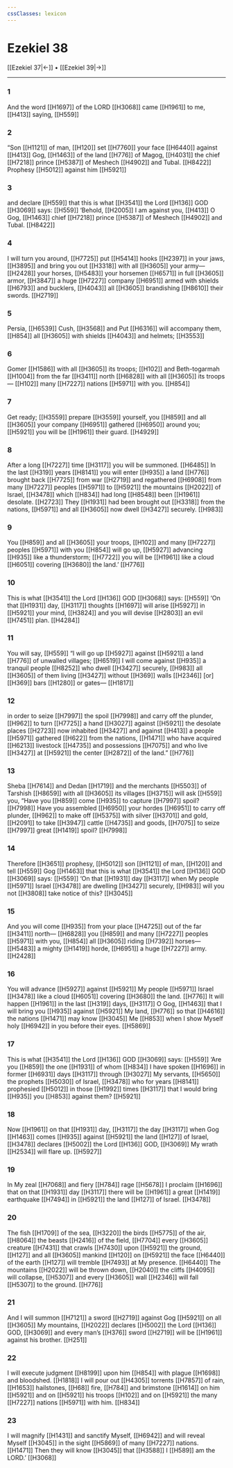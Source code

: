 ```yaml
---
cssClasses: lexicon
---
```


# Ezekiel 38

[[Ezekiel 37|←]] • [[Ezekiel 39|→]]

---

### 1
And the word [[H1697]] of the LORD [[H3068]] came [[H1961]] to me, [[H413]] saying, [[H559]]

### 2
“Son [[H1121]] of man, [[H120]] set [[H7760]] your face [[H6440]] against [[H413]] Gog, [[H1463]] of the land [[H776]] of Magog, [[H4031]] the chief [[H7218]] prince [[H5387]] of Meshech [[H4902]] and Tubal. [[H8422]] Prophesy [[H5012]] against him [[H5921]]

### 3
and declare [[H559]] that this is what [[H3541]] the Lord [[H136]] GOD [[H3069]] says: [[H559]] ‘Behold, [[H2005]] I am against you, [[H413]] O Gog, [[H1463]] chief [[H7218]] prince [[H5387]] of Meshech [[H4902]] and Tubal. [[H8422]]

### 4
I will turn you around, [[H7725]] put [[H5414]] hooks [[H2397]] in your jaws, [[H3895]] and bring you out [[H3318]] with all [[H3605]] your army— [[H2428]] your horses, [[H5483]] your horsemen [[H6571]] in full [[H3605]] armor, [[H3847]] a huge [[H7227]] company [[H6951]] armed with shields [[H6793]] and bucklers, [[H4043]] all [[H3605]] brandishing [[H8610]] their swords. [[H2719]]

### 5
Persia, [[H6539]] Cush, [[H3568]] and Put [[H6316]] will accompany them, [[H854]] all [[H3605]] with shields [[H4043]] and helmets; [[H3553]]

### 6
Gomer [[H1586]] with all [[H3605]] its troops; [[H102]] and Beth-togarmah [[H1004]] from the far [[H3411]] north [[H6828]] with all [[H3605]] its troops— [[H102]] many [[H7227]] nations [[H5971]] with you. [[H854]]

### 7
Get ready; [[H3559]] prepare [[H3559]] yourself,  you [[H859]] and all [[H3605]] your company [[H6951]] gathered [[H6950]] around you; [[H5921]] you will be [[H1961]] their guard. [[H4929]]

### 8
After a long [[H7227]] time [[H3117]] you will be summoned. [[H6485]] In the last [[H319]] years [[H8141]] you will enter [[H935]] a land [[H776]] brought back [[H7725]] from war [[H2719]] and regathered [[H6908]] from many [[H7227]] peoples [[H5971]] to [[H5921]] the mountains [[H2022]] of Israel, [[H3478]] which [[H834]] had long [[H8548]] been [[H1961]] desolate. [[H2723]] They [[H1931]] had been brought out [[H3318]] from the nations, [[H5971]] and all [[H3605]] now dwell [[H3427]] securely. [[H983]]

### 9
You [[H859]] and all [[H3605]] your troops, [[H102]] and many [[H7227]] peoples [[H5971]] with you [[H854]] will go up, [[H5927]] advancing [[H935]] like a thunderstorm; [[H7722]] you will be [[H1961]] like a cloud [[H6051]] covering [[H3680]] the land.’ [[H776]]

### 10
This is what [[H3541]] the Lord [[H136]] GOD [[H3068]] says: [[H559]] ‘On that [[H1931]] day, [[H3117]] thoughts [[H1697]] will arise [[H5927]] in [[H5921]] your mind, [[H3824]] and you will devise [[H2803]] an evil [[H7451]] plan. [[H4284]]

### 11
You will say, [[H559]] “I will go up [[H5927]] against [[H5921]] a land [[H776]] of unwalled villages; [[H6519]] I will come against [[H935]] a tranquil people [[H8252]] who dwell [[H3427]] securely, [[H983]] all [[H3605]] of them living [[H3427]] without [[H369]] walls [[H2346]] [or] [[H369]] bars [[H1280]] or gates— [[H1817]]

### 12
in order to seize [[H7997]] the spoil [[H7998]] and carry off the plunder, [[H962]] to turn [[H7725]] a hand [[H3027]] against [[H5921]] the desolate places [[H2723]] now inhabited [[H3427]] and against [[H413]] a people [[H5971]] gathered [[H622]] from the nations, [[H1471]] who have acquired [[H6213]] livestock [[H4735]] and possessions [[H7075]] and who live [[H3427]] at [[H5921]] the center [[H2872]] of the land.” [[H776]]

### 13
Sheba [[H7614]] and Dedan [[H1719]] and the merchants [[H5503]] of Tarshish [[H8659]] with all [[H3605]] its villages [[H3715]] will ask [[H559]] you,  “Have you [[H859]] come [[H935]] to capture [[H7997]] spoil? [[H7998]] Have you assembled [[H6950]] your hordes [[H6951]] to carry off plunder, [[H962]] to make off [[H5375]] with silver [[H3701]] and gold, [[H2091]] to take [[H3947]] cattle [[H4735]] and goods, [[H7075]] to seize [[H7997]] great [[H1419]] spoil? [[H7998]]

### 14
Therefore [[H3651]] prophesy, [[H5012]] son [[H1121]] of man, [[H120]] and tell [[H559]] Gog [[H1463]] that this is what [[H3541]] the Lord [[H136]] GOD [[H3069]] says: [[H559]] ‘On that [[H1931]] day [[H3117]] when My people [[H5971]] Israel [[H3478]] are dwelling [[H3427]] securely, [[H983]] will you not [[H3808]] take notice of this? [[H3045]]

### 15
And you will come [[H935]] from your place [[H4725]] out of the far [[H3411]] north— [[H6828]] you [[H859]] and many [[H7227]] peoples [[H5971]] with you, [[H854]] all [[H3605]] riding [[H7392]] horses— [[H5483]] a mighty [[H1419]] horde, [[H6951]] a huge [[H7227]] army. [[H2428]]

### 16
You will advance [[H5927]] against [[H5921]] My people [[H5971]] Israel [[H3478]] like a cloud [[H6051]] covering [[H3680]] the land. [[H776]] It will happen [[H1961]] in the last [[H319]] days, [[H3117]] O Gog, [[H1463]] that I will bring you [[H935]] against [[H5921]] My land, [[H776]] so that [[H4616]] the nations [[H1471]] may know [[H3045]] Me [[H853]] when I show Myself holy [[H6942]] in you  before their eyes. [[H5869]]

### 17
This is what [[H3541]] the Lord [[H136]] GOD [[H3069]] says: [[H559]] ‘Are you [[H859]] the one [[H1931]] of whom [[H834]] I have spoken [[H1696]] in former [[H6931]] days [[H3117]] through [[H3027]] My servants, [[H5650]] the prophets [[H5030]] of Israel, [[H3478]] who for years [[H8141]] prophesied [[H5012]] in those [[H1992]] times [[H3117]] that I would bring [[H935]] you [[H853]] against them? [[H5921]]

### 18
Now [[H1961]] on that [[H1931]] day, [[H3117]] the day [[H3117]] when Gog [[H1463]] comes [[H935]] against [[H5921]] the land [[H127]] of Israel, [[H3478]] declares [[H5002]] the Lord [[H136]] GOD, [[H3069]] My wrath [[H2534]] will flare up. [[H5927]]

### 19
In My zeal [[H7068]] and fiery [[H784]] rage [[H5678]] I proclaim [[H1696]] that on that [[H1931]] day [[H3117]] there will be [[H1961]] a great [[H1419]] earthquake [[H7494]] in [[H5921]] the land [[H127]] of Israel. [[H3478]]

### 20
The fish [[H1709]] of the sea, [[H3220]] the birds [[H5775]] of the air, [[H8064]] the beasts [[H2416]] of the field, [[H7704]] every [[H3605]] creature [[H7431]] that crawls [[H7430]] upon [[H5921]] the ground, [[H127]] and all [[H3605]] mankind [[H120]] on [[H5921]] the face [[H6440]] of the earth [[H127]] will tremble [[H7493]] at My presence. [[H6440]] The mountains [[H2022]] will be thrown down, [[H2040]] the cliffs [[H4095]] will collapse, [[H5307]] and every [[H3605]] wall [[H2346]] will fall [[H5307]] to the ground. [[H776]]

### 21
And I will summon [[H7121]] a sword [[H2719]] against Gog [[H5921]] on all [[H3605]] My mountains, [[H2022]] declares [[H5002]] the Lord [[H136]] GOD, [[H3069]] and every man’s [[H376]] sword [[H2719]] will be [[H1961]] against his brother. [[H251]]

### 22
I will execute judgment [[H8199]] upon him [[H854]] with plague [[H1698]] and bloodshed. [[H1818]] I will pour out [[H4305]] torrents [[H7857]] of rain, [[H1653]] hailstones, [[H68]] fire, [[H784]] and brimstone [[H1614]] on him [[H5921]] and on [[H5921]] his troops [[H102]] and on [[H5921]] the many [[H7227]] nations [[H5971]] with him. [[H834]]

### 23
I will magnify [[H1431]] and sanctify Myself, [[H6942]] and will reveal Myself [[H3045]] in the sight [[H5869]] of many [[H7227]] nations. [[H1471]] Then they will know [[H3045]] that [[H3588]] I [[H589]] am the LORD.’ [[H3068]]

